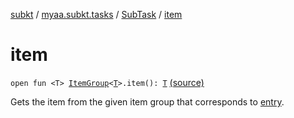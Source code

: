 [subkt](../../index.md) / [myaa.subkt.tasks](../index.md) / [SubTask](index.md) / [item](./item.md)

# item

`open fun <T> `[`ItemGroup`](../-item-group/index.md)`<`[`T`](item.md#T)`>.item(): `[`T`](item.md#T) [(source)](https://github.com/Myaamori/SubKt/blob/master/src/main/kotlin/myaa/subkt/tasks/tasks.kt#L576)

Gets the item from the given item group that corresponds to [entry](../org.gradle.api.-task/entry.md).

